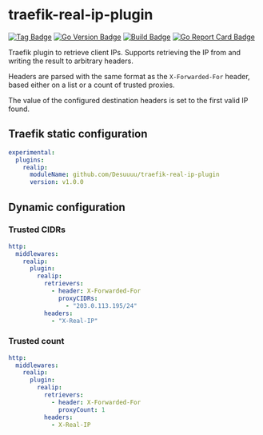 # traefik-real-ip-plugin

[![Tag Badge]][Tag] [![Go Version Badge]][Go Version] [![Build Badge]][Build] [![Go Report Card Badge]][Go Report Card]

Traefik plugin to retrieve client IPs. Supports retrieving the IP from and writing the result to arbitrary headers.

Headers are parsed with the same format as the `X-Forwarded-For` header, based either on a list or a count of trusted proxies.

The value of the configured destination headers is set to the first valid IP found.

## Traefik static configuration

```yaml
experimental:
  plugins:
    realip:
      moduleName: github.com/Desuuuu/traefik-real-ip-plugin
      version: v1.0.0
```

## Dynamic configuration

### Trusted CIDRs

```yaml
http:
  middlewares:
    realip:
      plugin:
        realip:
          retrievers:
            - header: X-Forwarded-For
              proxyCIDRs:
                - "203.0.113.195/24"
          headers:
            - "X-Real-IP"
```

### Trusted count

```yaml
http:
  middlewares:
    realip:
      plugin:
        realip:
          retrievers:
            - header: X-Forwarded-For
              proxyCount: 1
          headers:
            - X-Real-IP
```

[Tag]: https://github.com/Desuuuu/traefik-real-ip-plugin/tags
[Tag Badge]: https://img.shields.io/github/v/tag/Desuuuu/traefik-real-ip-plugin?sort=semver
[Go Version]: /go.mod
[Go Version Badge]: https://img.shields.io/github/go-mod/go-version/Desuuuu/traefik-real-ip-plugin
[Build]: https://github.com/Desuuuu/traefik-real-ip-plugin/actions/workflows/test.yml
[Build Badge]: https://img.shields.io/github/workflow/status/Desuuuu/traefik-real-ip-plugin/Test
[Go Report Card]: https://goreportcard.com/report/github.com/Desuuuu/traefik-real-ip-plugin
[Go Report Card Badge]: https://goreportcard.com/badge/github.com/Desuuuu/traefik-real-ip-plugin
